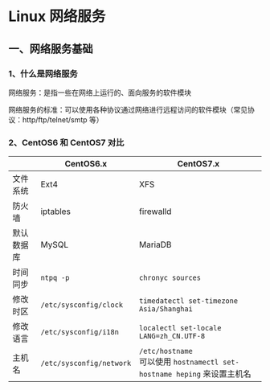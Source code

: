 # Linux 网络服务

## 一、网络服务基础

### 1、什么是网络服务

网络服务：是指一些在网络上运行的、面向服务的软件模块

网络服务的标准：可以使用各种协议通过网络进行远程访问的软件模块（常见协议：http/ftp/telnet/smtp 等）

### 2、CentOS6 和 CentOS7 对比



|            | CentOS6.x                | CentOS7.x                                                    |
| ---------- | ------------------------ | ------------------------------------------------------------ |
| 文件系统   | Ext4                     | XFS                                                          |
| 防火墙     | iptables                 | firewalld                                                    |
| 默认数据库 | MySQL                    | MariaDB                                                      |
| 时间同步   | `ntpq -p`                | `chronyc sources`                                            |
| 修改时区   | `/etc/sysconfig/clock`   | `timedatectl set-timezone Asia/Shanghai`                     |
| 修改语言   | `/etc/sysconfig/i18n`    | `localectl set-locale LANG=zh_CN.UTF-8`                      |
| 主机名     | `/etc/sysconfig/network` | `/etc/hostname` <br />可以使用 `hostnamectl set-hostname heping` 来设置主机名 |

